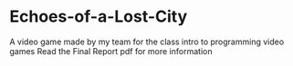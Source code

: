 # Echoes-of-a-Lost-City
A video game made by my team for the class intro to programming video games
Read the Final Report pdf for more information
